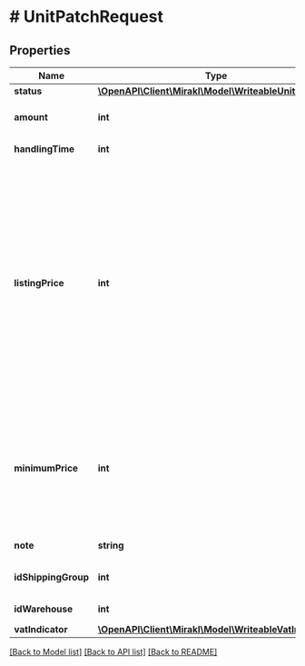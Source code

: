 # # UnitPatchRequest

## Properties

Name | Type | Description | Notes
------------ | ------------- | ------------- | -------------
**status** | [**\OpenAPI\Client\Mirakl\Model\WriteableUnitStatuses**](WriteableUnitStatuses.md) |  | [optional]
**amount** | **int** | Amount of available Units | [optional]
**handlingTime** | **int** | handling time | [optional]
**listingPrice** | **int** | Listing price, in integral cents of the storefront&#39;s currency (CZK for cz, EUR for de, sk, at and PLN for pl). Minimum 1 cent, maximum differs by storefront (25 million CZK, 1 million EUR or 4.5 million PLN). | [optional]
**minimumPrice** | **int** | Minimum price, in integral cents of the storefront&#39;s currency. Only relevant if you want to use Smart Pricing. | [optional]
**note** | **string** | A note for this unit | [optional]
**idShippingGroup** | **int** | ID of the shipping group | [optional]
**idWarehouse** | **int** | ID of warehouse | [optional]
**vatIndicator** | [**\OpenAPI\Client\Mirakl\Model\WriteableVatIndicator**](WriteableVatIndicator.md) |  | [optional]

[[Back to Model list]](../../README.md#models) [[Back to API list]](../../README.md#endpoints) [[Back to README]](../../README.md)

